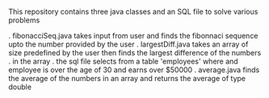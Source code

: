 This repository contains three java classes and an SQL file to solve various problems

. fibonacciSeq.java takes input from user and finds the fibonnaci sequence upto the number provided by the user
. largestDiff.java takes an array of size predefined by the user then finds the largest difference of the numbers
. in the array
. the sql file selects from a table 'employees' where and employee is over the age of 30 and earns over $50000
. average.java finds the average of the numbers in an array and returns the average of type double
